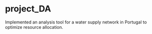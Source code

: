 # project_DA
Implemented an analysis tool for a water supply network in Portugal to
optimize resource allocation.
